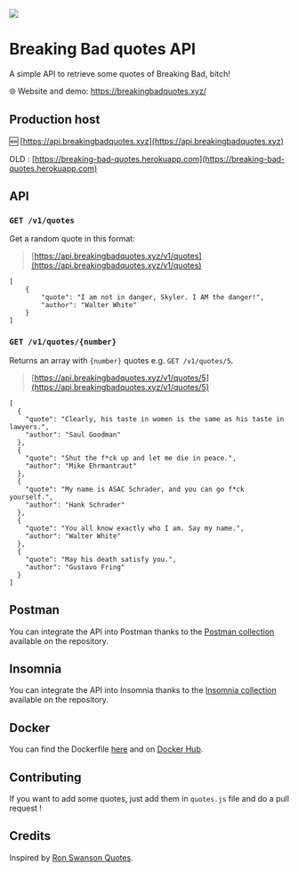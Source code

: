 ![](breaking-bad-quotes_header.png)

# Breaking Bad quotes API

A simple API to retrieve some quotes of Breaking Bad, bitch!

:globe_with_meridians: Website and demo: https://breakingbadquotes.xyz/

## Production host

🆕 [https://api.breakingbadquotes.xyz](https://api.breakingbadquotes.xyz)

OLD : [https://breaking-bad-quotes.herokuapp.com](https://breaking-bad-quotes.herokuapp.com)

## API

### `GET /v1/quotes`

Get a random quote in this format:

> [https://api.breakingbadquotes.xyz/v1/quotes](https://api.breakingbadquotes.xyz/v1/quotes)

	[
		{
			"quote": "I am not in danger, Skyler. I AM the danger!",
			"author": "Walter White"
		}
	]


### `GET /v1/quotes/{number}`

Returns an array with `{number}` quotes e.g. `GET /v1/quotes/5`.

> [https://api.breakingbadquotes.xyz/v1/quotes/5](https://api.breakingbadquotes.xyz/v1/quotes/5)

	[
	  {
	    "quote": "Clearly, his taste in women is the same as his taste in lawyers.",
	    "author": "Saul Goodman"
	  },
	  {
	    "quote": "Shut the f*ck up and let me die in peace.",
	    "author": "Mike Ehrmantraut"
	  },
	  {
	    "quote": "My name is ASAC Schrader, and you can go f*ck yourself.",
	    "author": "Hank Schrader"
	  },
	  {
	    "quote": "You all know exactly who I am. Say my name.",
	    "author": "Walter White"
	  },
	  {
	    "quote": "May his death satisfy you.",
	    "author": "Gustavo Fring"
	  }
	]


## Postman

You can integrate the API into Postman thanks to the [Postman collection](collections/Breaking_Bad_Quotes_API.postman_collection.json) available on the repository.

## Insomnia

You can integrate the API into Insomnia thanks to the [Insomnia collection](collections/Breaking_Bad_Insomnia_2023-06-29.json) available on the repository.

## Docker

You can find the Dockerfile [here](https://github.com/shevabam/dockerfiles/tree/master/breaking-bad-quotes) and on [Docker Hub](https://hub.docker.com/r/shevabam/breaking-bad-quotes/).


## Contributing

If you want to add some quotes, just add them in `quotes.js` file and do a pull request !


## Credits

Inspired by [Ron Swanson Quotes](https://github.com/jamesseanwright/ron-swanson-quotes).